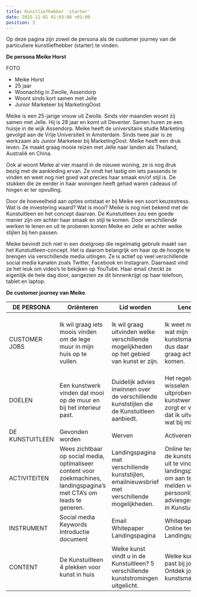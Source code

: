 ```yaml
---
title: Kunstliefhebber 'starter'
date: 2015-11-01 01:03:00 +01:00
position: 3
---
```


Op deze pagina zijn zowel de persona als de customer journey van de particuliere kunstliefhebber (starter) te vinden. 

**De persona Meike Horst**

FOTO

* Meike Horst
* 25 jaar 
* Woonachtig in Zwolle, Assendorp 
* Woont sinds kort samen met Jelle
* Junior Marketeer bij MarketingOost

Meike is een 25-jarige vrouw uit Zwolle. Sinds vier maanden woont zij samen met Jelle. Hij is 28 jaar en komt uit Deventer. Samen huren ze een huisje in de wijk Assendorp. Meike heeft de universitaire studie Marketing gevolgd aan de Vrije Universiteit in Amsterdam. Sinds twee jaar is ze werkzaam als Junior Marketeer bij MarketingOost. 
Meike heeft een druk leven. Ze maakt graag mooie reizen met Jelle naar landen als Thailand, Australië en China. 

Ook al woont Meike al vier maand in de nieuwe woning, ze is nog druk bezig met de aankleding ervan. Ze vindt het lastig om iets passends te vinden en weet nog niet goed wat precies haar smaak en/of stijl is. De stukken die ze eerder in haar woningen heeft gehad waren cadeaus of hingen er ter opvulling. 

Door de hoeveelheid aan opties ontstaat er bij Meike een soort keuzestress. Wat is de investering waard? Wat is mooi? Meike is nog niet bekend met de Kunstuitleen en het concept daarvan. De Kunstuitleen zou een goede manier zijn om achter haar smaak en stijl te komen. Door verschillende werken te lenen en uit te proberen komen Meike en Jelle er achter welke stijlen bij hen passen. 

Meike bevindt zich niet in een doelgroep die regelmatig gebruik maakt van het Kunstuitleen-concept. Het is daarom belangrijk om haar op de hoogte te brengen via verschillende media uitingen. Ze is actief op veel verschillende social media kanalen zoals Twitter, Facebook en Instagram. Daarnaast vind ze het leuk om video’s te bekijken op YouTube. Haar email checkt ze eigenlijk de hele dag door, aangezien ze dit binnenkrijgt op haar telefoon, tablet en laptop. 

**De customer journey van Meike**

| DE PERSONA      | Oriënteren                                                                                                                  | Lid worden                                                                                         | Lenen                                                                                                                           | Kopen                                                                                    | Aanbevelen                                                                                                                 |
|-----------------|-----------------------------------------------------------------------------------------------------------------------------|----------------------------------------------------------------------------------------------------|---------------------------------------------------------------------------------------------------------------------------------|------------------------------------------------------------------------------------------|----------------------------------------------------------------------------------------------------------------------------|
| CUSTOMER JOBS   | Ik wil graag iets moois   vinden om de lege muur in mijn huis op te vullen.                                                 | Ik wil graag uitvinden   welke verschillende mogelijkheden op het gebied van kunst er zijn.        | Ik weet nog niet wat mijn   kunstsmaak is, dus daar wil ik graag achter komen.                                                  | Kunst kopen vind ik   risicovol. Ik wil graag weten wat dit voor toevoegde waarde heeft. | Ik vind het belangrijk om   met vrienden te overleggen wat zij van een bepaald kunstwerk vinden.                           |
| DOELEN          | Een kunstwerk vinden dat   mooi op de muur en bij het interieur past.                                                       | Duidelijk advies inwinnen   over de verschillende kunststijlen die de Kunstuitleen aanbiedt.       | Het regelmatig wisselen en   uitproberen van kunstwerken zorgt er voor dat ik uitvind wat bij mij past.                         | Ik wil graag uitvinden wat   de waarde van kunst is of kan zijn.                         | Ik wil op een makkelijke   manier het kunstwerk wat ik in gedachten heb delen met vrienden/familie.                        |
| DE KUNSTUITLEEN | Gevonden worden                                                                                                             | Werven                                                                                             | Activeren                                                                                                                       | Vertrouwen, boeien, binden                                                               | Refereren                                                                                                                  |
| ACTIVITEITEN    | Wees zichtbaar op social   media, optimaliseer content voor zoekmachines, landingspagina’s met CTA’s om   leads te generen. | Landingspagina met   verschillende kunststijlen, emailnieuwsbrief met verschillende mogelijkheden. | Online test om de   kunstsmaak uit te vinden, landingspagina om aan te melden voor persoonlijk   adviesgesprek in Kunstuitleen. | Landingspagina waar de   waarde van kunst staat beschreven.                              | Mogelijkheid om   kunstwerken te delen via social media of email, lookbook kunnen creëren en   delen met vrienden/familie. |
| INSTRUMENT      | Social media   Keywords    Introductie document                                                                             | Email   Whitepaper   Landingspagina                                                                | Whitepaper   Online test   Landingspagina                                                                                       | Whitepaper    Landingspagina                                                             | Social media   Email   Lookbook                                                                                            |
| CONTENT         | De Kunstuitleen   4 plekken voor kunst in   huis                                                                            | Welke kunst vindt u in de   Kunstuitleen?   5 verschillende   kunststromingen uitgelicht.          | Welke kunst past bij jou?   Ontdek jouw kunstsmaak!                                                                             | Wat is de waarde van   kunst?                                                            | Mijn lookbook   Dit kunstwerk heeft mijn   interesse                                                                       |



